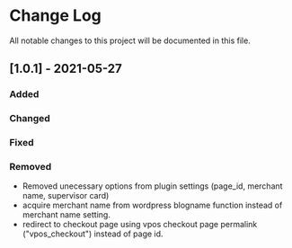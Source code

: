 # Change Log
All notable changes to this project will be documented in this file.
 
## [1.0.1] - 2021-05-27

### Added
 
### Changed
 
### Fixed

### Removed
- Removed unecessary options from plugin settings (page_id, merchant name, supervisor card)
- acquire merchant name from wordpress blogname function instead of merchant name setting.
- redirect to checkout page using vpos checkout page permalink ("vpos_checkout") instead of page id.
 


 